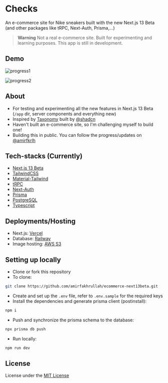 # Checks

An e-commerce site for Nike sneakers built with the new Next.js 13 Beta (and other packages like tRPC, Next-Auth, Prisma,...)

> **Warning**
> Not a real e-commerce site. Built for experimenting and learning purposes.
> This app is still in development.

## Demo

![progress1](https://user-images.githubusercontent.com/73758525/210262578-0057b65c-b193-4f2c-9529-28bc2562823e.png)

![progress2](https://user-images.githubusercontent.com/73758525/210262585-61f377d1-1985-4210-b5ac-9f7cf0183cc4.png)

## About

- For testing and experimenting all the new features in Next.js 13 Beta (`/app` dir, server components and everything new)
- Inspired by [Taxonomy](https://github.com/shadcn/taxonomy) built by [@shadcn](https://twitter.com/shadcn)
- Haven't built an e-commerce site, so I'm challenging myself to build one!
- Building this in public. You can follow the progress/updates on [@amirfkrlh](https://twitter.com/amirfkrlh)

## Tech-stacks (Currently)

- [Next.js 13 Beta](https://beta.nextjs.org/docs)
- [TailwindCSS](https://tailwindcss.com/)
- [Material-Tailwind](https://www.material-tailwind.com/)
- [tRPC](https://trpc.io/)
- [Next-Auth](https://next-auth.js.org/)
- [Prisma](https://www.prisma.io/)
- [PostgreSQL](https://www.postgresql.org/)
- [Typescript](https://www.typescriptlang.org/)

## Deployments/Hosting

- Next.js: [Vercel](https://vercel.com/)
- Database: [Railway](https://railway.app/)
- Image hosting: [AWS S3](https://aws.amazon.com/s3/)

## Setting up locally

- Clone or fork this repository
- To clone:

```bash
git clone https://github.com/amirfakhrullah/ecommerce-next13beta.git
```

- Create and set up the `.env` file, refer to `.env.sample` for the required keys
- Install the dependencies and generate prisma client (postinstall):

```bash
npm i
```

- Push and synchronize the prisma schema to the database:

```bash
npx prisma db push
```

- Run locally:

```bash
npm run dev
```

## License

License under the [MIT License](./LICENSE)

